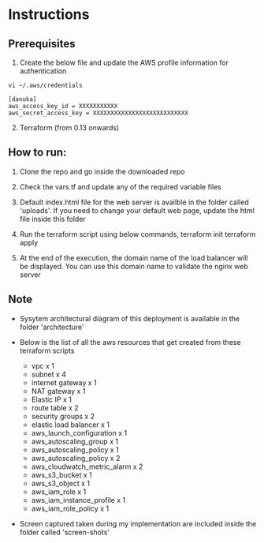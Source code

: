 # Instructions

## Prerequisites
1. Create the below file and update the AWS profile information for authentication

```
vi ~/.aws/credentials

[danuka]
aws_access_key_id = XXXXXXXXXXX
aws_secret_access_key = XXXXXXXXXXXXXXXXXXXXXXXXXXX
```

2. Terraform (from 0.13 onwards)

## How to run:
1. Clone the repo and go inside the downloaded repo
2. Check the vars.tf and update any of the required variable files
3. Default index.html file for the web server is availble in the folder called 'uploads'. If you need to change your default web page, update the html file inside this folder
4. Run the terraform script using below commands,
	terraform init
	terraform apply

5. At the end of the execution, the domain name of the load balancer will be displayed. You can use this domain name to validate the nginx web server	

## Note
- Sysytem architectural diagram of this deployment is available in the folder 'architecture'
- Below is the list of all the aws resources that get created from these terraform scripts
	- vpc x 1
	- subnet x 4
	- internet gateway x 1
	- NAT gateway x 1
	- Elastic IP x 1
	- route table x 2
	- security groups x 2
	- elastic load balancer x 1
	- aws_launch_configuration x 1
	- aws_autoscaling_group x 1
	- aws_autoscaling_policy x 1
	- aws_autoscaling_policy x 2
	- aws_cloudwatch_metric_alarm x 2
	- aws_s3_bucket x 1
	- aws_s3_object x 1
	- aws_iam_role x 1
	- aws_iam_instance_profile x 1
	- aws_iam_role_policy x 1
	
- Screen captured taken during my implementation are included inside the folder called 'screen-shots'	
